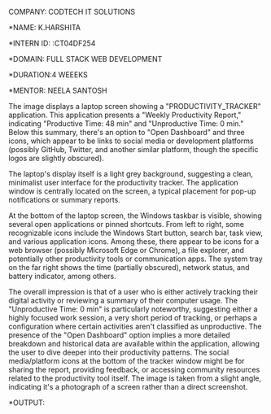 COMPANY: CODTECH IT SOLUTIONS

*NAME: K.HARSHITA

*INTERN ID: :CT04DF254

*DOMAIN: FULL STACK WEB DEVELOPMENT

*DURATION:4 WEEEKS

*MENTOR: NEELA SANTOSH

The image displays a laptop screen showing a "PRODUCTIVITY_TRACKER" application. This application presents a "Weekly Productivity Report," indicating "Productive Time: 48 min" and "Unproductive Time: 0 min." Below this summary, there's an option to "Open Dashboard" and three icons, which appear to be links to social media or development platforms (possibly GitHub, Twitter, and another similar platform, though the specific logos are slightly obscured).

The laptop's display itself is a light grey background, suggesting a clean, minimalist user interface for the productivity tracker. The application window is centrally located on the screen, a typical placement for pop-up notifications or summary reports.

At the bottom of the laptop screen, the Windows taskbar is visible, showing several open applications or pinned shortcuts. From left to right, some recognizable icons include the Windows Start button, search bar, task view, and various application icons. Among these, there appear to be icons for a web browser (possibly Microsoft Edge or Chrome), a file explorer, and potentially other productivity tools or communication apps. The system tray on the far right shows the time (partially obscured), network status, and battery indicator, among others.

The overall impression is that of a user who is either actively tracking their digital activity or reviewing a summary of their computer usage. The "Unproductive Time: 0 min" is particularly noteworthy, suggesting either a highly focused work session, a very short period of tracking, or perhaps a configuration where certain activities aren't classified as unproductive. The presence of the "Open Dashboard" option implies a more detailed breakdown and historical data are available within the application, allowing the user to dive deeper into their productivity patterns. The social media/platform icons at the bottom of the tracker window might be for sharing the report, providing feedback, or accessing community resources related to the productivity tool itself. The image is taken from a slight angle, indicating it's a photograph of a screen rather than a direct screenshot.

*OUTPUT:

